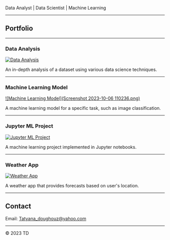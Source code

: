 

Data Analyst | Data Scientist | Machine Learning

---

## Portfolio


---

### Data Analysis

[![Data Analysis](images/data_analysis_thumbnail.jpg)](http://example.com/)

An in-depth analysis of a dataset using various data science techniques.

---

### Machine Learning Model

[![Machine Learning Model](Screenshot 2023-10-06 110236.png)](http://example.com/)

A machine learning model for a specific task, such as image classification.

---

### Jupyter ML Project

[![Jupyter ML Project](images/jupyter_ml_project_thumbnail.jpg)](https://github.com/yourusername/your-jupyter-ml-project)

A machine learning project implemented in Jupyter notebooks.

---

### Weather App

[![Weather App](images/weather_app_thumbnail.jpg)](http://example.com/)

A weather app that provides forecasts based on user's location.

---

## Contact

Email: Tatyana_doughouz@yahoo.com


---

&copy; 2023 TD
